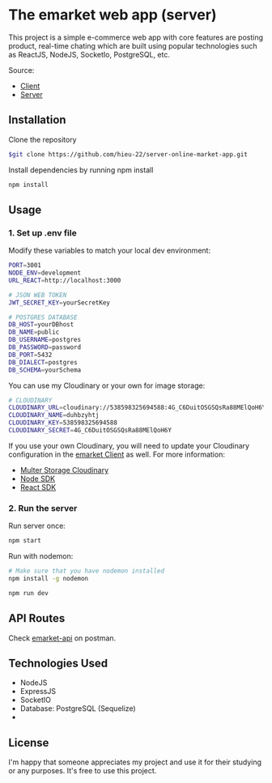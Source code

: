 # The emarket web app (server)

This project is a simple e-commerce web app with core features are posting product, real-time chating which are built using popular technologies such as ReactJS, NodeJS, SocketIo, PostgreSQL, etc.

Source:
- [Client](https://github.com/hieu-22/client-online-market-app.git)
- [Server](https://github.com/hieu-22/server-online-market-app.git)

## Installation
Clone the repository
```sh
$git clone https://github.com/hieu-22/server-online-market-app.git
```
Install dependencies by running npm install
```sh
npm install
```
## Usage
### 1. Set up .env file
Modify these variables to match your local dev environment:
```sh
PORT=3001
NODE_ENV=development
URL_REACT=http://localhost:3000

# JSON WEB TOKEN
JWT_SECRET_KEY=yourSecretKey

# POSTGRES DATABASE
DB_HOST=yourDBhost
DB_NAME=public
DB_USERNAME=postgres
DB_PASSWORD=password
DB_PORT=5432
DB_DIALECT=postgres
DB_SCHEMA=yourSchema
```
You can use my Cloudinary or your own for image storage:
```sh
# CLOUDINARY
CLOUDINARY_URL=cloudinary://538598325694588:4G_C6DuitOSGSQsRa88MElQoH6Y@duhbzyhtj
CLOUDINARY_NAME=duhbzyhtj
CLOUDINARY_KEY=538598325694588
CLOUDINARY_SECRET=4G_C6DuitOSGSQsRa88MElQoH6Y
```
If you use your own Cloudinary, you will need to update your Cloudinary configuration in the [emarket Client](https://github.com/hieu-22/client-online-market-app) as well.
For more information:
- [Multer Storage Cloudinary](https://www.npmjs.com/package/multer-storage-cloudinary)
- [Node SDK](https://cloudinary.com/documentation/node_quickstart)
- [React SDK](https://cloudinary.com/documentation/react_integration)

### 2. Run the server
Run server once:
```sh
npm start
```
Run with nodemon:
```sh
# Make sure that you have nodemon installed
npm install -g nodemon
```
```sh
npm run dev
```
## API Routes
Check [emarket-api](https://www.postman.com/maintenance-saganist-21460907/workspace/nmhieu191/documentation/25292509-97a03a47-f4a0-4cdb-9dc3-94e6f1a8bb1c) on postman.

## Technologies Used
- NodeJS
- ExpressJS
- SocketIO
- Database: PostgreSQL (Sequelize)
- 
## License
I'm happy that someone appreciates my project and use it for their studying or any purposes. It's free to use this project.
